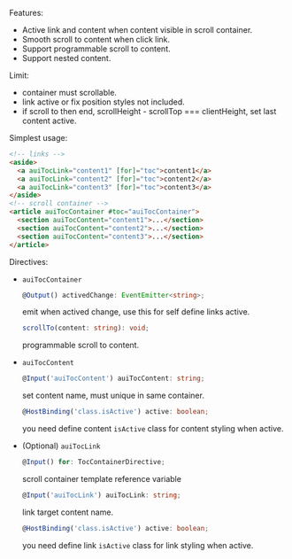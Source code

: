 Features:

- Active link and content when content visible in scroll container.
- Smooth scroll to content when click link.
- Support programmable scroll to content.
- Support nested content.

Limit:

- container must scrollable.
- link active or fix position styles not included.
- if scroll to then end, scrollHeight - scrollTop === clientHeight, set last content active.

Simplest usage:

```html
<!-- links -->
<aside>
  <a auiTocLink="content1" [for]="toc">content1</a>
  <a auiTocLink="content2" [for]="toc">content2</a>
  <a auiTocLink="content3" [for]="toc">content3</a>
</aside>
<!-- scroll container -->
<article auiTocContainer #toc="auiTocContainer">
  <section auiTocContent="content1">...</section>
  <section auiTocContent="content2">...</section>
  <section auiTocContent="content3">...</section>
</article>
```

Directives:

- `auiTocContainer`

  ```ts
  @Output() activedChange: EventEmitter<string>;
  ```

  emit when actived change, use this for self define links active.

  ```ts
  scrollTo(content: string): void;
  ```

  programmable scroll to content.

- `auiTocContent`

  ```ts
  @Input('auiTocContent') auiTocContent: string;
  ```

  set content name, must unique in same container.

  ```ts
  @HostBinding('class.isActive') active: boolean;
  ```

  you need define content `isActive` class for content styling when active.

- (Optional) `auiTocLink`

  ```ts
  @Input() for: TocContainerDirective;
  ```

  scroll container template reference variable

  ```ts
  @Input('auiTocLink') auiTocLink: string;
  ```

  link target content name.

  ```ts
  @HostBinding('class.isActive') active: boolean;
  ```

  you need define link `isActive` class for link styling when active.
